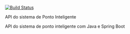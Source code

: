 [![Build Status](https://travis-ci.org/marcosmilitao/ponto-inteligente-api.svg?branch=master)](https://travis-ci.org/marcosmilitao/ponto-inteligente-api)

API do sistema de Ponto Inteligente 

API do sistema de ponto inteligente com Java e Spring Boot
